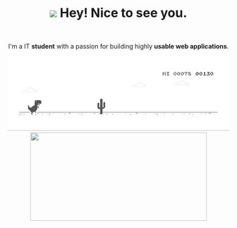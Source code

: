 

<div align="center">
<h1><img src="https://emojis.slackmojis.com/emojis/images/1531849430/4246/blob-sunglasses.gif?1531849430" width="30"/> Hey! Nice to see you.</h1>

<br>

<p> I'm a IT <strong>student</strong> with a passion for building highly <strong>usable web applications</strong>.</p>
<img src="https://raw.githubusercontent.com/longbuibao/longbuibao/main/dino.gif">
</div>

<div align="center">
  <img align="center" width="400" height="200" src="https://github-readme-stats.vercel.app/api?username=longbuibao&show_icons=true&locale=en&layout=compact&line_height=20&title_color=f69673" />
</div>

